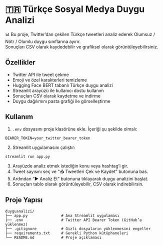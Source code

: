 # 🇹🇷 Türkçe Sosyal Medya Duygu Analizi

📊 Bu proje, Twitter’dan çekilen Türkçe tweetleri analiz ederek Olumsuz / Nötr / Olumlu duygu sınıflarına ayırır.  
Sonuçları CSV olarak kaydedebilir ve grafiksel olarak görüntüleyebilirsiniz.

## Özellikler

- Twitter API ile tweet çekme  
- Emoji ve özel karakterleri temizleme  
- Hugging Face BERT tabanlı Türkçe duygu analizi  
- Streamlit arayüzü ile kullanıcı dostu kullanım  
- Sonuçları CSV olarak kaydetme ve indirme  
- Duygu dağılımını pasta grafiği ile görselleştirme


## Kullanım

1. `.env` dosyasını proje klasörüne ekle. İçeriği şu şekilde olmalı:

```env
BEARER_TOKEN=your_twitter_bearer_token
```

2. Streamlit uygulamasını çalıştır:

```bash
streamlit run app.py
```

3. Arayüzde analiz etmek istediğin konu veya hashtag’i gir.  
4. Tweet sayısını seç ve “📥 Tweetleri Çek ve Kaydet” butonuna bas.  
5. Ardından “▶️ Analiz Et” butonuna tıklayarak duygu analizini başlat.  
6. Sonuçları tablo olarak görüntüleyebilir, CSV olarak indirebilirsin.

## Proje Yapısı

```text
duyguanalizi/
├── app.py               # Ana Streamlit uygulaması
├── .env                 # Twitter API Bearer Token (GitHub’a yüklenmez)
├── .gitignore           # Gizli dosyaların yüklenmesini engeller
├── requirements.txt     # Gerekli Python kütüphaneleri
└── README.md            # Proje açıklaması
```
